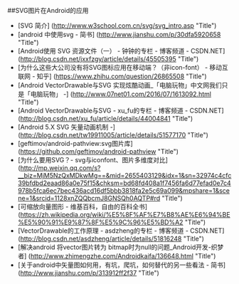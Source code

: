 
##SVG图片在Android的应用


* [SVG 简介] (http://www.w3school.com.cn/svg/svg_intro.asp  "Title")
* [android 中使用svg - 简书] (http://www.jianshu.com/p/30dfa5920658  "Title")
* [Android使用 SVG 资源文件（一） - 钟钟的专栏 - 博客频道 - CSDN.NET] (http://blog.csdn.net/jxxfzgy/article/details/45505395  "Title")
* [为什么这些大公司没有将SVG图标应用在移动端？（非icon-font） - 移动互联网 - 知乎] (https://www.zhihu.com/question/26865508  "Title")
* [Android VectorDrawable与SVG 实现炫酷动画_「电脑玩物」中文网我们只是「电脑玩物」 -] (http://www.07net01.com/2016/07/1613092.html  "Title")
* [Android VectorDrawable与SVG - xu_fu的专栏 - 博客频道 - CSDN.NET] (http://blog.csdn.net/xu_fu/article/details/44004841  "Title")
* [Android 5.X SVG 矢量动画机制 -] (http://blog.csdn.net/tw19911005/article/details/51577170  "Title")
* [geftimov/android-pathview:svg图片库] (https://github.com/geftimov/android-pathview  "Title")
* [为什么要用SVG？- svg与iconfont、图片多维度对比] (http://mp.weixin.qq.com/s?__biz=MjM5NzQxMDkwMg==&mid=2655403129&idx=1&sn=32974c4cfc39bfdbd2eaad86a0e75f15&chksm=bd68fd408a1f7456fa6d77efad0e7c4978b5fca6ec7bec436acd16df5bbb3818fa2e5c69a099&mpshare=1&scene=1&srcid=1128xnZQQbcmJ8GNSQh0AQTP#rd  "Title")
* [可缩放向量图形 - 维基百科，自由的百科全书] (https://zh.wikipedia.org/wiki/%E5%8F%AF%E7%B8%AE%E6%94%BE%E5%90%91%E9%87%8F%E5%9C%96%E5%BD%A2  "Title")
* [VectorDrawable的工作原理 - asdzheng的专栏 - 博客频道 - CSDN.NET] (http://blog.csdn.net/asdzheng/article/details/51816248  "Title")
* [解决android 将vector图片转为 bitmap时为null的问题_Android开发-织梦者] (http://www.zhimengzhe.com/Androidkaifa/136648.html  "Title")
* [关于android中矢量图如何用，有坑，爬坑，如何替代的另一些看法 - 简书] (http://www.jianshu.com/p/313912ff2f37  "Title")

